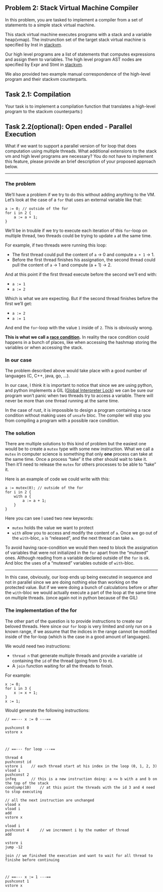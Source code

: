 ## Problem 2: Stack Virtual Machine Compiler

In this problem, you are tasked to implement a compiler from a set of statements
to a simple stack virtual machine.

This stack virtual machine executes programs with a stack and a variable heap(vmap).
The instrunction set of the target stack virtual machine is specified by Inst in [stackvm](stackvm.py).

Our high level programs are a list of statements that computes expressions and assign them to variables.
The high level program AST nodes are specified by Expr and Stmt in [stackvm](stackvm.py).

We also provided two example manual correspondence of the high-level program and their stackvm counterparts.

## Task 2.1: Compilation
Your task is to implement a compilation function that translates a high-level program to the stackvm counterparts:)


## Task 2.2(optional): Open ended - Parallel Execution
What if we want to support a parallel version of for loop that does computation using multiple threads.
What additional extensions to the stack vm and high level programs are necessary?
You do not have to implement this feature, please provide an brief description of your proposed approach below.

-----------

### The problem

We’ll have a problem if we try to do this without adding anything to the VM.
Let’s look at the case of a `for` that uses an external variable like that:
```
a := 0; // outside of the for
for i in 2 {
	a := a + 1;
}
```

We’ll be in trouble if we try to execute each iteration of this `for`-loop on multiple
thread, two threads could be trying to update `a` at the same time.

For example, if two threads were running this loop:
- The first thread could pull the content of `a` -> 0 and compute `a + 1` -> 1.
- Before the first thread finishes his assignation, the second thread could pull the content of
  `a` -> 1 and compute (a + 1) -> 2.

And at this point if the first thread execute before the second we’ll end with:
- `a := 1`
- `a := 2`

Which is what we are expecting.
But if the second thread finishes before the first we’ll get:
- `a := 2`
- `a := 1`

And end the `for`-loop with the value `1` inside of `2`. This is obviously wrong.


**This is what we call a [race condition](https://en.wikipedia.org/wiki/Race_condition).**
In reality the race condition could happens in a bunch of places, like when accessing the hashmap
storing the variables or when accessing the stack.

### In our case

The problem described above would take place with a good number of languages (C, C++, java, go, ...).

In our case, I think it is important to notice that since we are using python, and python implements
a GIL ([Global Interpreter Lock](https://en.wikipedia.org/wiki/Global_interpreter_lock)) we can be
sure our program won’t panic when two threads try to access a variable. There will never be more
than one thread running at the same time.


In the case of rust, it is impossible to design a program containing a race condition without making
uses of `unsafe` bloc. The compiler will stop you from compiling a program with a possible
race condition.

### The solution

There are multiple solutions to this kind of problem but the easiest one would be to create a
`mutex` type with some new instruction.
What we call a `mutex` in computer science is something that only **one** process can take at the
same time. Once a process “take” it the other should wait to take it. Then it’ll need to release
the `mutex` for others processes to be able to “take” it.

Here is an example of code we could write with this:
```
a := mutex(0); // outside of the for
for i in 2 {
	with a {
		a := a + 1;
	}
}
```

Here you can see I used two new keywords:
- `mutex` holds the value we want to protect
- `with` allow you to access and modify the content of `a`.
  Once we go out of the `with`-bloc, `a` is “released”, and the next thread can take `a`.

To avoid having race-condition we would then need to block the assignation of variables that were not
initialized in the `for` apart from the “mutexed” ones. Although reading from a variable declared
outside of the `for` is ok.
And bloc the uses of a “mutexed” variables outside of `with`-bloc.

-----

In this case, obviously, our loop ends up being executed in sequence and not in parallel since we are
doing nothing else than working on the protected value.
But if we were doing a bunch of calculations before or after the `with`-bloc we would actually execute
a part of the loop at the same time on multiple threads. (once again not in python because of the GIL)

### The implementation of the for

The other part of the question is to provide instructions to create our beloved threads.
Here since our `for` loop is very limited and only run on a known range, if we assume that
the indices in the range cannot be modified inside of the for-loop (which is the case in a good
amount of languages).

We would need two instructions:
- `thread n` that generate multiple threads and provide a variable `id`
  containing the `id` of the thread (going from 0 to n).
- A `join` function waiting for all the threads to finish.

For example:
```
x := 0;
for i in 3 {
	x := x + 1;
}
x := 1;
```

Would generate the following instructions:

```
// ==--- x := 0 ---==

pushconst 0
vstore x



// ==--- for loop ---==

thread 4
pushconst id
vstore i	// each thread start at his index in the loop (0, 1, 2, 3)
vload i
pushconst 2
infeq		// this is a new instruction doing: a <= b with a and b on the top of the stack
condjump(10)	// at this point the threads with the id 3 and 4 need to stop executing

// all the next instruction are unchanged
vload x
vload i
add
vstore x

vload i
pushconst 4 	// we increment i by the number of thread
add

vstore i
jump -12

join // we finished the execution and want to wait for all thread to finishe before continuing



// ==--- x := 1 ---==
pushconst 1
vstore x
```
